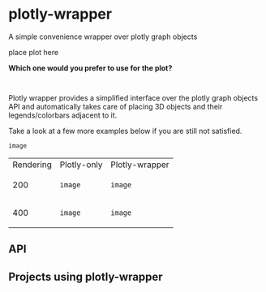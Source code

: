 # plotly-wrapper
A simple convenience wrapper over plotly graph objects

place plot here

**Which one would you prefer to use for the plot?**

```python
```

```python
```

Plotly wrapper provides a simplified interface over the plotly graph objects API and automatically takes care of placing 3D objects and their legends/colorbars adjacent to it.

Take a look at a few more examples below if you are still not satisfied.

<table>
<tr>
<td> Rendering </td> <td> Plotly-only </td> <td> Plotly-wrapper </td>
</tr>
<tr>
<td> 200 </td>
<td>

```python
image
```

</td>

<td>

```python
image
```

</td>

</tr>
<tr>
<td> 400 </td>
<td>

```python
image
```

</td>

```python
image
```
<td>

```python
image
```

</td>

</tr>
</table>


## API



## Projects using plotly-wrapper

